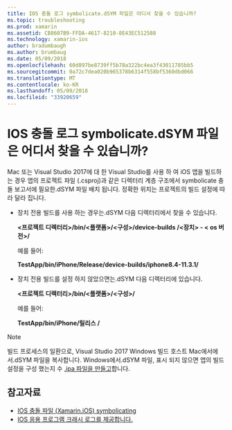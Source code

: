```yaml
---
title: IOS 충돌 로그 symbolicate.dSYM 파일은 어디서 찾을 수 있습니까?
ms.topic: troubleshooting
ms.prod: xamarin
ms.assetid: CB8607B9-FFDA-4617-8210-8E43EC512588
ms.technology: xamarin-ios
author: bradumbaugh
ms.author: brumbaug
ms.date: 05/09/2018
ms.openlocfilehash: 60d897be8739ff5b78a322bc4ea3f43011785bb5
ms.sourcegitcommit: 0a72c7dea020b965378b6314f558bf5360dbd066
ms.translationtype: MT
ms.contentlocale: ko-KR
ms.lasthandoff: 05/09/2018
ms.locfileid: "33920659"
---
```

# <a name="where-can-i-find-the-dsym-file-to-symbolicate-ios-crash-logs"></a>IOS 충돌 로그 symbolicate.dSYM 파일은 어디서 찾을 수 있습니까?

Mac 또는 Visual Studio 2017에 대 한 Visual Studio를 사용 하 여 iOS 앱을 빌드하는 경우 앱의 프로젝트 파일 (.csproj)과 같은 디렉터리 계층 구조에서 symbolicate 충돌 보고서에 필요한.dSYM 파일 배치 됩니다. 정확한 위치는 프로젝트의 빌드 설정에 따라 달라 집니다.

- 장치 전용 빌드를 사용 하는 경우는.dSYM 다음 디렉터리에서 찾을 수 있습니다.

    **&lt;프로젝트 디렉터리&gt;/bin/&lt;플랫폼&gt;/&lt;구성&gt;/device-builds /&lt;장치&gt; - &lt; os 버전&gt;/**

    예를 들어:
  
    **TestApp/bin/iPhone/Release/device-builds/iphone8.4-11.3.1/**

- 장치 전용 빌드를 설정 하지 않았으면는.dSYM 다음 디렉터리에 있습니다.

    **&lt;프로젝트 디렉터리&gt;/bin/&lt;플랫폼&gt;/&lt;구성&gt;/**

    예를 들어:

    **TestApp/bin/iPhone/릴리스 /**

> [!NOTE]
> 빌드 프로세스의 일환으로, Visual Studio 2017 Windows 빌드 호스트 Mac에서에서.dSYM 파일을 복사합니다. Windows에서.dSYM 파일, 표시 되지 않으면 앱의 빌드 설정을 구성 했는지 수 [.ipa 파일을 만들고](~/ios/deploy-test/app-distribution/ipa-support.md)합니다.

## <a name="see-also"></a>참고자료

- [IOS 충돌 파일 (Xamarin.iOS) symbolicating](http://jmillerdev.net/symbolicating-ios-crash-files-xamarin-ios/)
- [IOS 응용 프로그램 크래시 로그를 제공합니다.](https://www.raywenderlich.com/23704/demystifying-ios-application-crash-logs)

